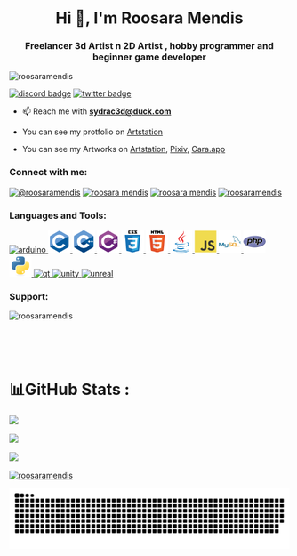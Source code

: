 
<h1 align="center">Hi 👋, I'm Roosara Mendis</h1>
<h3 align="center">Freelancer 3d Artist n 2D Artist , hobby programmer and beginner game developer</h3>

<p align="left"> <img src="https://komarev.com/ghpvc/?username=roosaramendis&label=Profile%20views&color=0e75b6&style=flat" alt="roosaramendis" /> </p>

[![discord badge]][discord link] [![twitter badge]][twitter link]


[discord badge]: https://img.shields.io/discord/682183255734354002?label=Discord&style=for-the-badge
[discord link]: https://discord.gg/cXxv2KtP
[twitter badge]: https://img.shields.io/twitter/follow/roosaramendis?logo=twitter&style=for-the-badge
[twitter link]: https://twitter.com/@roosaramendis



- 📫 Reach me with **sydrac3d@duck.com**
- You can see my protfolio on <a href="https://www.artstation.com/roosaramendis" rel="nofollow">Artstation</a>

- You can see my Artworks on <a href="https://www.artstation.com/roosaramendis" rel="nofollow">Artstation</a>, <a href="https://www.pixiv.net/en/users/84658466" rel="nofollow">Pixiv</a>, <a href="https://cara.app/roosaramendis" rel="nofollow">Cara.app</a>


<h3 align="left">Connect with me:</h3>
<p align="left">
<a href="https://twitter.com/@roosaramendis" target="blank"><img align="center" src="https://raw.githubusercontent.com/rahuldkjain/github-profile-readme-generator/master/src/images/icons/Social/twitter.svg" alt="@roosaramendis" height="30" width="40" /></a>
<a href="https://linkedin.com/in/roosara mendis" target="blank"><img align="center" src="https://raw.githubusercontent.com/rahuldkjain/github-profile-readme-generator/master/src/images/icons/Social/linked-in-alt.svg" alt="roosara mendis" height="30" width="40" /></a>
<a href="https://fb.com/roosara mendis" target="blank"><img align="center" src="https://raw.githubusercontent.com/rahuldkjain/github-profile-readme-generator/master/src/images/icons/Social/facebook.svg" alt="roosara mendis" height="30" width="40" /></a>
<a href="https://instagram.com/roosaramendis" target="blank"><img align="center" src="https://raw.githubusercontent.com/rahuldkjain/github-profile-readme-generator/master/src/images/icons/Social/instagram.svg" alt="roosaramendis" height="30" width="40" /></a>
</p>

<h3 align="left">Languages and Tools:</h3>
<p align="left"> <a href="https://www.arduino.cc/" target="_blank" rel="noreferrer"> <img src="https://cdn.worldvectorlogo.com/logos/arduino-1.svg" alt="arduino" width="40" height="40"/> </a> <a href="https://www.cprogramming.com/" target="_blank" rel="noreferrer"> <img src="https://raw.githubusercontent.com/devicons/devicon/master/icons/c/c-original.svg" alt="c" width="40" height="40"/> </a> <a href="https://www.w3schools.com/cpp/" target="_blank" rel="noreferrer"> <img src="https://raw.githubusercontent.com/devicons/devicon/master/icons/cplusplus/cplusplus-original.svg" alt="cplusplus" width="40" height="40"/> </a> <a href="https://www.w3schools.com/cs/" target="_blank" rel="noreferrer"> <img src="https://raw.githubusercontent.com/devicons/devicon/master/icons/csharp/csharp-original.svg" alt="csharp" width="40" height="40"/> </a> <a href="https://www.w3schools.com/css/" target="_blank" rel="noreferrer"> <img src="https://raw.githubusercontent.com/devicons/devicon/master/icons/css3/css3-original-wordmark.svg" alt="css3" width="40" height="40"/> </a> <a href="https://www.w3.org/html/" target="_blank" rel="noreferrer"> <img src="https://raw.githubusercontent.com/devicons/devicon/master/icons/html5/html5-original-wordmark.svg" alt="html5" width="40" height="40"/> </a> <a href="https://www.java.com" target="_blank" rel="noreferrer"> <img src="https://raw.githubusercontent.com/devicons/devicon/master/icons/java/java-original.svg" alt="java" width="40" height="40"/> </a> <a href="https://developer.mozilla.org/en-US/docs/Web/JavaScript" target="_blank" rel="noreferrer"> <img src="https://raw.githubusercontent.com/devicons/devicon/master/icons/javascript/javascript-original.svg" alt="javascript" width="40" height="40"/> </a> <a href="https://www.mysql.com/" target="_blank" rel="noreferrer"> <img src="https://raw.githubusercontent.com/devicons/devicon/master/icons/mysql/mysql-original-wordmark.svg" alt="mysql" width="40" height="40"/> </a> <a href="https://www.php.net" target="_blank" rel="noreferrer"> <img src="https://raw.githubusercontent.com/devicons/devicon/master/icons/php/php-original.svg" alt="php" width="40" height="40"/> </a> <a href="https://www.python.org" target="_blank" rel="noreferrer"> <img src="https://raw.githubusercontent.com/devicons/devicon/master/icons/python/python-original.svg" alt="python" width="40" height="40"/> </a> <a href="https://www.qt.io/" target="_blank" rel="noreferrer"> <img src="https://upload.wikimedia.org/wikipedia/commons/0/0b/Qt_logo_2016.svg" alt="qt" width="40" height="40"/> </a> <a href="https://unity.com/" target="_blank" rel="noreferrer"> <img src="https://www.vectorlogo.zone/logos/unity3d/unity3d-icon.svg" alt="unity" width="40" height="40"/> </a> <a href="https://unrealengine.com/" target="_blank" rel="noreferrer"> <img src="https://raw.githubusercontent.com/kenangundogan/fontisto/036b7eca71aab1bef8e6a0518f7329f13ed62f6b/icons/svg/brand/unreal-engine.svg" alt="unreal" width="40" height="40"/> </a> </p>

<h3 align="left">Support:</h3>
<p><a href="https://www.buymeacoffee.com/roosaramendis"> <img align="left" src="https://cdn.buymeacoffee.com/buttons/v2/default-yellow.png" height="50" width="210" alt="roosaramendis" /></a></p><br><br>

<br><br>

# 📊GitHub Stats :

![](https://github-readme-stats.vercel.app/api?username=roosaramendis&theme=radical&hide_border=false&include_all_commits=false&count_private=true)<br/>

![](https://github-readme-streak-stats.herokuapp.com/?user=roosaramendis&theme=radical&hide_border=false)<br/>

![](https://github-readme-stats.vercel.app/api/top-langs/?username=roosaramendis&theme=radical&hide_border=false&include_all_commits=false&count_private=false&layout=compact)

<p align="left"> <a href="https://github.com/ryo-ma/github-profile-trophy"><img src="https://github-profile-trophy.vercel.app/?username=roosaramendis" alt="roosaramendis" /></a> </p>


	
<div align="center">
  <img  src="https://github.com/1999AZZAR/1999AZZAR/blob/readme/resources/img/grid-snake.svg"
       alt="snake" /></a>
</div>
